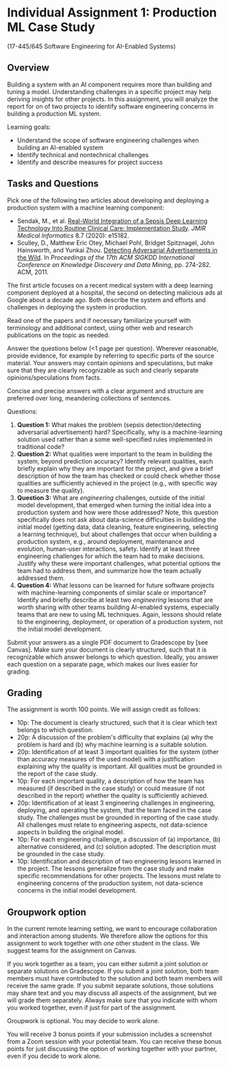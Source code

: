 # Individual Assignment 1: Production ML Case Study

(17-445/645 Software Engineering for AI-Enabled Systems)

## Overview

Building a system with an AI component requires more than building and tuning a model. Understanding challenges in a specific project may help deriving insights for other projects. In this assignment, you will analyze the report for on of two projects to identify software engineering concerns in building a production ML system.

Learning goals:
* Understand the scope of software engineering challenges when building an AI-enabled system
* Identify technical and nontechnical challenges 
* Identify and describe measures for project success

## Tasks and Questions

Pick one of the following two articles about developing and deploying a production system with a machine learning component:

* Sendak, M., et al. [Real-World Integration of a Sepsis Deep Learning Technology Into Routine Clinical Care: Implementation Study](https://www.ncbi.nlm.nih.gov/pmc/articles/PMC7391165/). *JMIR Medical Informatics* 8.7 (2020): e15182.
* Sculley, D., Matthew Eric Otey, Michael Pohl, Bridget Spitznagel, John Hainsworth, and Yunkai Zhou. [Detecting Adversarial Advertisements in the Wild](https://research.google/pubs/pub37195.pdf). In *Proceedings of the 17th ACM SIGKDD International Conference on Knowledge Discovery and Data Mining*, pp. 274-282. ACM, 2011.

The first article focuses on a recent medical system with a deep learning component deployed at a hospital, the second on detecting malicious ads at Google about a decade ago. Both describe the system and efforts and challenges in deploying the system in production.


Read one of the papers and if necessary familiarize yourself with terminology and additional context, using other web and research publications on the topic as needed.


Answer the questions below (<1 page per question). Wherever reasonable, provide evidence, for example by referring to specific parts of the source material. Your answers may contain opinions and speculations, but make sure that they are clearly recognizable as such and clearly separate opinions/speculations from facts. 

Concise and precise answers with a clear argument and structure are preferred over long, meandering collections of sentences.

Questions:

1. **Question 1:** What makes the problem (sepsis detection/detecting adversarial advertisement) hard? Specifically, why is a machine-learning solution used rather than a some well-specified rules implemented in traditional code?
2. **Question 2:** What qualities were important to the team in building the system, beyond prediction accuracy? Identify relevant qualities, each briefly explain why they are important for the project, and give a brief description of how the team has checked or could check whether those qualities are sufficiently achieved in the project (e.g., with specific way to measure the quality).
3. **Question 3:** What are *engineering* challenges, outside of the initial model development, that emerged when turning the initial idea into a production system and how were those addressed? Note, this question specifically does not ask about data-science difficulties in building the initial model (getting data, data cleaning, feature engineering, selecting a learning technique), but about challenges that occur when building a production system, e.g., around deployment, maintenance and evolution, human-user interactions, safety. Identify at least three engineering challenges for which the team had to make decisions. Justify why these were important challenges, what potential options the team had to address them, and summarize how the team actually addressed them.
4. **Question 4:** What lessons can be learned for future software projects with machine-learning components of similar scale or importance? Identify and briefly describe at least two *engineering* lessons that are worth sharing with other teams building AI-enabled systems, especially teams that are new to using ML techniques. Again, lessons should relate to the engineering, deployment, or operation of a production system, not the initial model development.

Submit your answers as a single PDF document to Gradescope by [see Canvas]. Make sure your document is clearly structured, such that it is recognizable which answer belongs to which question. Ideally, you answer each question on a separate page, which makes our lives easier for grading.


## Grading

The assignment is worth 100 points. We will assign credit as follows:
* 10p: The document is clearly structured, such that it is clear which text belongs to which question.
* 20p: A discussion of the problem's difficulty that explains (a) why the problem is hard and (b) why machine learning is a suitable solution.
* 20p: Identification of at least 3 important qualities for the system (other than accuracy measures of the used model) with a justification explaining why the quality is important. All qualities must be grounded in the report of the case study.
* 10p: For each important quality, a description of how the team has measured (if described in the case study) or could measure (if not described in the report) whether the quality is sufficiently achieved.
* 20p: Identification of at least 3 engineering challenges in engineering, deploying, and operating the system, that the team faced in the case study. The challenges must be grounded in reporting of the case study. All challenges must relate to engineering aspects, not data-science aspects in building the original model.
* 10p: For each engineering challenge, a discussion of (a) importance, (b) alternative considered, and (c) solution adopted. The description must be grounded in the case study.
* 10p: Identification and description of two engineering lessons learned in the project. The lessons generalize from the case study and make specific recommendations for other projects. The lessons must relate to engineering concerns of the production system, not data-science concerns in the initial model development.

## Groupwork option

In the current remote learning setting, we want to encourage collaboration and interaction among students. We therefore allow the options for this assignment to work together with *one* other student in the class. We suggest teams for the assignment on Canvas.

If you work together as a team, you can either submit a joint solution or separate solutions on Gradescope. If you submit a joint solution, both team members must have contributed to the solution and both team members will receive the same grade. If you submit separate solutions, those solutions may share text and you may discuss all aspects of the assignment, but we will grade them separately. Always make sure that you indicate with whom you worked together, even if just for part of the assignment. 

Groupwork is optional. You may decide to work alone.

You will receive 3 bonus points if your submission includes a screenshot from a Zoom session with your potential team. You can receive these bonus points for just discussing the option of working together with your partner, even if you decide to work alone.

